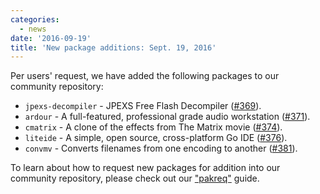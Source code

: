 ```yaml
---
categories:
  - news
date: '2016-09-19'
title: 'New package additions: Sept. 19, 2016'
---
```



Per users' request, we have added the following packages to our community repository:

- `jpexs-decompiler` - JPEXS Free Flash Decompiler ([#369](https://github.com/AOSC-Dev/aosc-os-abbs/issues/369)).
- `ardour` - A full-featured, professional grade audio workstation ([#371](https://github.com/AOSC-Dev/aosc-os-abbs/issues/371)).
- `cmatrix` - A clone of the effects from The Matrix movie ([#374](https://github.com/AOSC-Dev/aosc-os-abbs/issues/374)).
- `liteide` - A simple, open source, cross-platform Go IDE ([#376](https://github.com/AOSC-Dev/aosc-os-abbs/issues/376)).
- `convmv` - Converts filenames from one encoding to another ([#381](https://github.com/AOSC-Dev/aosc-os-abbs/issues/381)).

To learn about how to request new packages for addition into our community repository, please check out our ["pakreq"](https://github.com/AOSC-Dev/aosc-os-abbs/blob/staging/CONTRIBUTING.md#hey-i-need-a-new-package) guide.